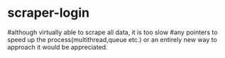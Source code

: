 # scraper-login

#although virtually able to scrape all data, it is too slow
#any pointers to speed up the process(multithread,queue etc.) or an entirely new way to approach it would be appreciated.
